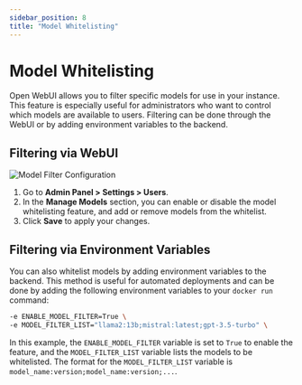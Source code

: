 ```yaml
---
sidebar_position: 8
title: "Model Whitelisting"
---
```


# Model Whitelisting

Open WebUI allows you to filter specific models for use in your instance. This feature is especially useful for administrators who want to control which models are available to users. Filtering can be done through the WebUI or by adding environment variables to the backend.

## Filtering via WebUI

![Model Filter Configuration](/img/tutorial_model_filter.png)

1. Go to **Admin Panel > Settings > Users**.
2. In the **Manage Models** section, you can enable or disable the model whitelisting feature, and add or remove models from the whitelist.
3. Click **Save** to apply your changes.

## Filtering via Environment Variables

You can also whitelist models by adding environment variables to the backend. This method is useful for automated deployments and can be done by adding the following environment variables to your `docker run` command:

```bash
-e ENABLE_MODEL_FILTER=True \
-e MODEL_FILTER_LIST="llama2:13b;mistral:latest;gpt-3.5-turbo" \
```

In this example, the `ENABLE_MODEL_FILTER` variable is set to `True` to enable the feature, and the `MODEL_FILTER_LIST` variable lists the models to be whitelisted. The format for the `MODEL_FILTER_LIST` variable is `model_name:version;model_name:version;...`.
